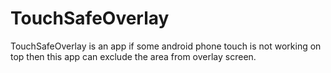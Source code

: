 # TouchSafeOverlay
TouchSafeOverlay is an app if some android phone touch is not working on top then this app can exclude the area from overlay screen.
